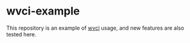 # wvci-example

This repository is an example of [wvci](https://github.com/MuratovAS/wvci) usage, and new features are also tested here.
